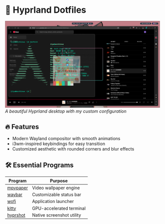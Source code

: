 # 🌸 Hyprland Dotfiles

![Hyprland Screenshot](snippets/image.png)
*A beautiful Hyprland desktop with my custom configuration*

## 🔥 Features
- Modern Wayland compositor with smooth animations
- i3wm-inspired keybindings for easy transition
- Customized aesthetic with rounded corners and blur effects

## 🛠️ Essential Programs
| Program | Purpose | 
|---------|---------|
| [mpvpaper](https://github.com/GhostNaN/mpvpaper) | Video wallpaper engine |
| [waybar](https://github.com/Alexays/Waybar) | Customizable status bar |
| [wofi](https://hg.sr.ht/~scoopta/wofi) | Application launcher |
| [kitty](https://sw.kovidgoyal.net/kitty/) | GPU-accelerated terminal |
| [hyprshot](https://github.com/Gustash/Hyprshot) | Native screenshot utility |